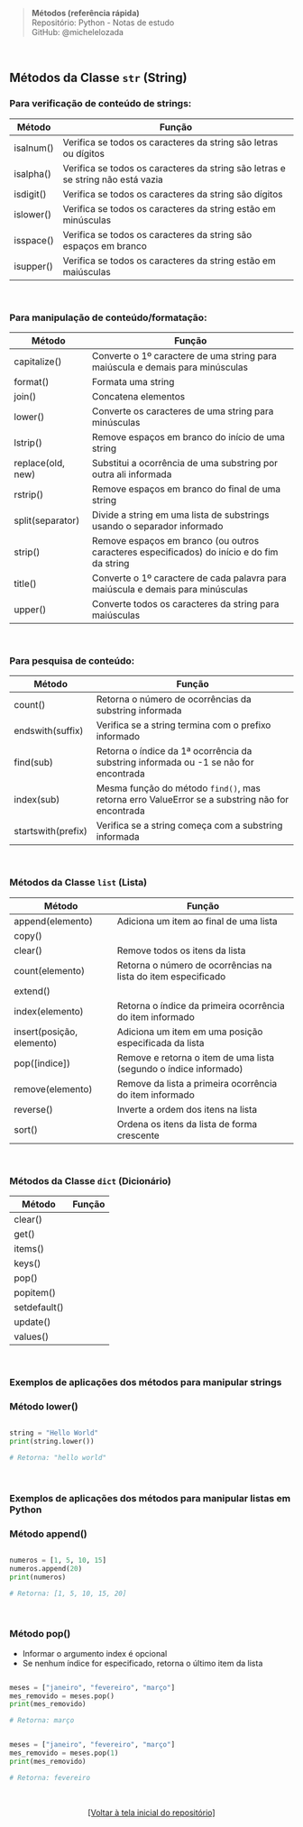> **Métodos (referência rápida)**  
> Repositório: Python - Notas de estudo     
> GitHub: @michelelozada
&nbsp;

&nbsp;  
## Métodos da Classe `str` (String)

### Para verificação de conteúdo de strings:
Método | Função
---    | ---
isalnum() | Verifica se todos os caracteres da string são letras ou dígitos
isalpha() | Verifica se todos os caracteres da string são letras e se string não está vazia
isdigit() | Verifica se todos os caracteres da string são dígitos
islower() | Verifica se todos os caracteres da string estão em minúsculas
isspace() | Verifica se todos os caracteres da string são espaços em branco
isupper() | Verifica se todos os caracteres da string estão em maiúsculas

&nbsp;  

### Para manipulação de conteúdo/formatação:
Método | Função
---    | ---
capitalize() | Converte o 1º caractere de uma string para maiúscula e demais para minúsculas
format() | Formata uma string
join() | Concatena elementos 
lower() | Converte os caracteres de uma string para minúsculas
lstrip() | Remove espaços em branco do início de uma string 
replace(old, new) | Substitui a ocorrência de uma substring por outra ali informada
rstrip() | Remove espaços em branco do final de uma string 
split(separator) | Divide a string em uma lista de substrings usando o separador informado
strip() | Remove espaços em branco (ou outros caracteres especificados) do início e do fim da string 
title() | Converte o 1º caractere de cada palavra para maiúscula e demais para minúsculas
upper() | Converte todos os caracteres da string para maiúsculas

&nbsp;  

### Para pesquisa de conteúdo:
Método | Função
---    | ---
count() | Retorna o número de ocorrências da substring informada 
endswith(suffix) | Verifica se a string termina com o prefixo informado  
find(sub) | Retorna o índice da 1ª ocorrência da substring informada ou -1 se não for encontrada
index(sub) | Mesma função do método `find()`, mas retorna erro ValueError se a substring não for encontrada
startswith(prefix) | Verifica se a string começa com a substring informada

&nbsp;  

### Métodos da Classe `list` (Lista)

Método | Função
---    | ---
append(elemento) | Adiciona um item ao final de uma lista
copy() | 
clear() | Remove todos os itens da lista 
count(elemento) | Retorna o número de ocorrências na lista do item especificado  
extend() | 
index(elemento) | Retorna o índice da primeira ocorrência do item informado
insert(posição, elemento) | Adiciona um item em uma posição especificada da lista 
pop([indice]) | Remove e retorna o item de uma lista (segundo o índice informado)
remove(elemento) | Remove da lista a primeira ocorrência do item informado 
reverse() | Inverte a ordem dos itens na lista 
sort() | Ordena os itens da lista de forma crescente

&nbsp;

### Métodos da Classe `dict` (Dicionário)

Método | Função
---    | ---
clear() |
get() |
items() |
keys() |
pop() | 
popitem() | 
setdefault() |
update() | 
values() |

&nbsp;

### Exemplos de aplicações dos métodos para manipular strings

### Método lower()
```py

string = "Hello World"
print(string.lower())  

# Retorna: "hello world"
```

&nbsp;

### Exemplos de aplicações dos métodos para manipular listas em Python 

### Método append()
```py

numeros = [1, 5, 10, 15]
numeros.append(20)
print(numeros)

# Retorna: [1, 5, 10, 15, 20]
```

&nbsp;

### Método pop()
* Informar o argumento index é opcional  
* Se nenhum índice for especificado, retorna o último item da lista  
```py

meses = ["janeiro", "fevereiro", "março"]
mes_removido = meses.pop()
print(mes_removido)

# Retorna: março
```
```py

meses = ["janeiro", "fevereiro", "março"]
mes_removido = meses.pop(1)
print(mes_removido)

# Retorna: fevereiro
```

&nbsp;

<div align="center">
<a href="https://github.com/michelelozada/Python-Study-Notes">[Voltar à tela inicial do repositório]</a>
</div>
